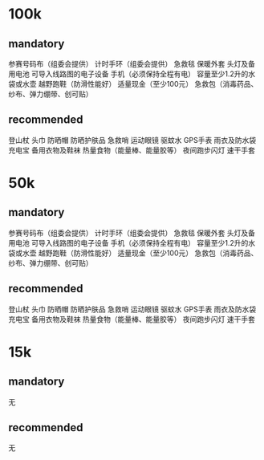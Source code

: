 # 100k
## mandatory
参赛号码布（组委会提供）
计时手环（组委会提供）
急救毯
保暖外套
头灯及备用电池
可导入线路图的电子设备
手机（必须保持全程有电）
容量至少1.2升的水袋或水壶
越野跑鞋（防滑性能好）
适量现金（至少100元）
急救包（消毒药品、纱布、弹力绷带、创可贴）

## recommended
登山杖
头巾
防晒帽
防晒护肤品
急救哨
运动眼镜
驱蚊水
GPS手表
雨衣及防水袋
充电宝
备用衣物及鞋袜
热量食物（能量棒、能量胶等）
夜间跑步闪灯
速干手套

# 50k
## mandatory
参赛号码布（组委会提供）
计时手环（组委会提供）
急救毯
保暖外套
头灯及备用电池
可导入线路图的电子设备
手机（必须保持全程有电）
容量至少1.2升的水袋或水壶
越野跑鞋（防滑性能好）
适量现金（至少100元）
急救包（消毒药品、纱布、弹力绷带、创可贴）

## recommended
登山杖
头巾
防晒帽
防晒护肤品
急救哨
运动眼镜
驱蚊水
GPS手表
雨衣及防水袋
充电宝
备用衣物及鞋袜
热量食物（能量棒、能量胶等）
夜间跑步闪灯
速干手套

# 15k
## mandatory
无

## recommended
无
